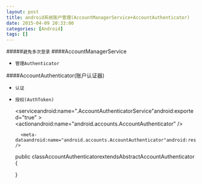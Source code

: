 ```yaml
---
layout: post
title: android系统账户管理(AccountManagerService+AccountAuthenticator)
date: 2015-04-09 20:33:00
categories: [Android]
tags: []
---
```

#####`避免多次登录`
####AccountManagerService
- `管理Authenticator`

####AccountAuthenticator(账户认证器)
- `认证`
- `授权(AuthToken)`

	<serviceandroid:name=".AccountAuthenticatorService"android:exported="true" >
	    <intent-filter>
	        <actionandroid:name="android.accounts.AccountAuthenticator" />
	    </intent-filter>
	
	    <meta-dataandroid:name="android.accounts.AccountAuthenticator"android:resource="@xml/authenticator_config" />
	</service>
	public classAccountAuthenticatorextendsAbstractAccountAuthenticator {
	
	}
	<account-authenticator xmlns:android="http://schemas.android.com/apk/res/android"
	    android:accountType="@string/account_type"
	    android:icon="@drawable/account_icon"
	    android:label="@string/account_name"
	    android:smallIcon="@drawable/account_small_icon" />
